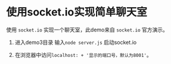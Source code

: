# 使用socket.io实现简单聊天室

使用 `socket.io` 实现一个聊天室，此demo来自 `socket.io` 官方演示。

1. 进入demo3目录 输入`node server.js` 启动socket.io

2. 在浏览器中访问`localhost: + '显示的端口号，默认为8001'`。
